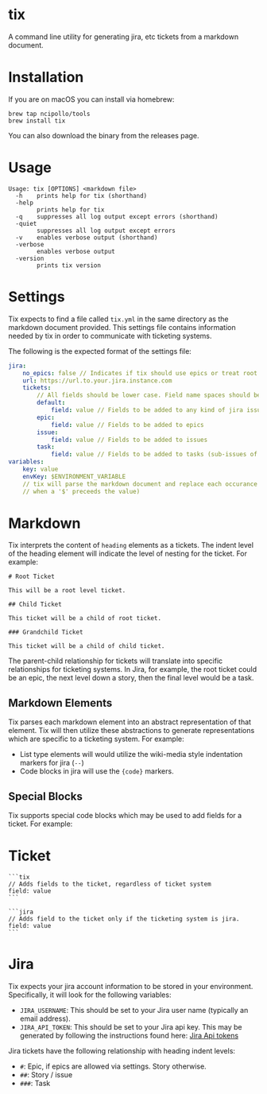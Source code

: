 # tix
A command line utility for generating jira, etc tickets from a markdown document.

# Installation
If you are on macOS you can install via homebrew:
```
brew tap ncipollo/tools
brew install tix
```

You can also download the binary from the releases page.

# Usage
```
Usage: tix [OPTIONS] <markdown file> 
  -h	prints help for tix (shorthand)
  -help
    	prints help for tix
  -q	suppresses all log output except errors (shorthand)
  -quiet
    	suppresses all log output except errors
  -v	enables verbose output (shorthand)
  -verbose
    	enables verbose output
  -version
    	prints tix version
```

# Settings

Tix expects to find a file called `tix.yml` in the same directory as the markdown document provided. This settings
file contains information needed by tix in order to communicate with ticketing systems.

The following is the expected format of the settings file:
```yml
jira:
    no_epics: false // Indicates if tix should use epics or treat root ticket as a story / issue. Defaults to false. 
    url: https://url.to.your.jira.instance.com
    tickets: 
        // All fields should be lower case. Field name spaces should be included (ex- epic name)
        default:
            field: value // Fields to be added to any kind of jira issue
        epic:
            field: value // Fields to be added to epics
        issue:
            field: value // Fields to be added to issues
        task: 
            field: value // Fields to be added to tasks (sub-issues of issues)
variables:
    key: value
    envKey: $ENVIRONMENT_VARIABLE
    // tix will parse the markdown document and replace each occurance of "key" with it's value (or environment variable
    // when a '$' preceeds the value)  
``` 

# Markdown

Tix interprets the content of `heading` elements as a tickets. The indent level of the heading element will indicate the
level of nesting for the ticket. For example:
```
# Root Ticket

This will be a root level ticket.

## Child Ticket

This ticket will be a child of root ticket.

### Grandchild Ticket

This ticket will be a child of child ticket.

``` 

The parent-child relationship for tickets will translate into specific relationships for ticketing systems. In Jira,
for example, the root ticket could be an epic, the next level down a story, then the final level would be a task.

## Markdown Elements

Tix parses each markdown element into an abstract representation of that element. Tix will then utilize these 
abstractions to generate representations which are specific to a ticketing system. For example:
- List type elements will would utilize the wiki-media style indentation markers for jira (`--`)
- Code blocks in jira will use the `{code}` markers.

## Special Blocks
Tix supports special code blocks which may be used to add fields for a ticket. For example:
# Ticket
    ```tix
    // Adds fields to the ticket, regardless of ticket system
    field: value
    ```

    ```jira
    // Adds field to the ticket only if the ticketing system is jira.
    field: value
    ```
# Jira
Tix expects your jira account information to be stored in your environment. Specifically, it will look for the following
variables:  

- `JIRA_USERNAME`: This should be set to your Jira user name (typically an email address).
- `JIRA_API_TOKEN`: This should be set to your Jira api key. This may be generated by following the instructions found
here: [Jira Api tokens](https://confluence.atlassian.com/cloud/api-tokens-938839638.html)

Jira tickets have the following relationship with heading indent levels:
- `#`: Epic, if epics are allowed via settings. Story otherwise.
- `##`: Story / issue
- `###`: Task

